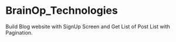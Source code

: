 # BrainOp_Technologies
Build Blog website with SignUp Screen and Get List of Post List with Pagination.
